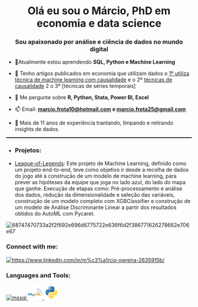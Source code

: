 <h1 align="center">Olá eu sou o Márcio, PhD em economia e data science</h1>
<h3 align="center">Sou apaixonado por análise e ciência de dados no mundo digital</h3>

- 🌱Atualmente estou aprendendo **SQL, Python e Machine Learning**

- 📝 Tenho artigos publicados em economia que utilizam dados o [1º utiliza técnica de machine learning com causalidade](https://www.anpec.org.br/encontro/2022/submissao/files_I/i12-02174da62c3656a9e779cacf1cea34db.pdf) e o 2º [técnicas de causalidade](https://www.anpec.org.br/encontro/2022/submissao/files_I/i12-00786895c8741d1da9233d24174f0c2d.pdf) 2 o 3º [técnicas de séries temporais] 

- 💬 Me pergunte sobre **R, Python, Stata, Power BI, Excel**

- 📫 Email: **marcio.frota10@hotmail.com e marcio.frota25@gmail.com**

- 📄 Mais de 11 anos de experiência trantando, limpando e retirando insights de dados.

<hr style="border-top: 0.5px solid black;">

- <h3> Projetos: </h3> 
- [League-of-Legends](https://github.com/MarcioPereira10/League-of-Legends): Este projeto de Machine Learning, definido como um projeto end-to-end, teve como objetivo ir desde a recolha de dados do jogo até à construção de um modelo de machine learning, para prever as hipóteses da equipe que joga no lado azul, do lado do mapa que ganhe. Execução de etapas como: Pré-processamento e análise dos dados, redução da dimensionalidade e seleção das variáveis, construção de um modelo completo com XGBClassifier e construção de um modelo de Análise Discriminante Linear  a partir dos resultados obtidos do AutoML com Pycaret.

![68747470733a2f2f692e696d6775722e636f6d2f386771626278662e706e67](https://user-images.githubusercontent.com/110730862/227381253-1f2748c2-58d4-433d-8a7e-d5439966582f.png)


<h3 align="left">Connect with me:</h3>
<p align="left">
<a href="https://linkedin.com/in/https://www.linkedin.com/in/m%c3%a1rcio-pereira-2635915b/" target="blank"><img align="center" src="https://raw.githubusercontent.com/rahuldkjain/github-profile-readme-generator/master/src/images/icons/Social/linked-in-alt.svg" alt="https://www.linkedin.com/in/m%c3%a1rcio-pereira-2635915b/" height="30" width="40" /></a>
</p>

<h3 align="left">Languages and Tools:</h3>
<p align="left"> <a href="https://www.microsoft.com/en-us/sql-server" target="_blank" rel="noreferrer"> <img src="https://www.svgrepo.com/show/303229/microsoft-sql-server-logo.svg" alt="mssql" width="40" height="40"/> </a> <a href="https://www.mysql.com/" target="_blank" rel="noreferrer"> <img src="https://raw.githubusercontent.com/devicons/devicon/master/icons/mysql/mysql-original-wordmark.svg" alt="mysql" width="40" height="40"/> </a> <a href="https://www.python.org" target="_blank" rel="noreferrer"> <img src="https://raw.githubusercontent.com/devicons/devicon/master/icons/python/python-original.svg" alt="python" width="40" height="40"/> </a> </p>
